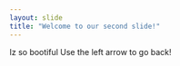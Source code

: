 ```yaml
---
layout: slide
title: "Welcome to our second slide!"
---
```

Iz so bootiful
Use the left arrow to go back!
